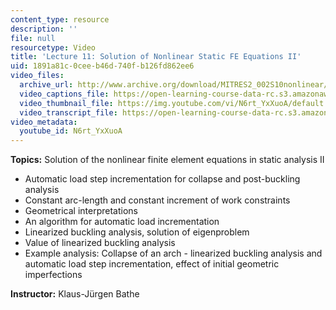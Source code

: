 ```yaml
---
content_type: resource
description: ''
file: null
resourcetype: Video
title: 'Lecture 11: Solution of Nonlinear Static FE Equations II'
uid: 1891a81c-0cee-b46d-740f-b126fd862ee6
video_files:
  archive_url: http://www.archive.org/download/MITRES2_002S10nonlinear/MITRES2_002S10nonlinear_lec11_300k.mp4
  video_captions_file: https://open-learning-course-data-rc.s3.amazonaws.com/res-2-002-finite-element-procedures-for-solids-and-structures-spring-2010/dd044334cb125dfaad41726f771116a1_N6rt_YxXuoA.vtt
  video_thumbnail_file: https://img.youtube.com/vi/N6rt_YxXuoA/default.jpg
  video_transcript_file: https://open-learning-course-data-rc.s3.amazonaws.com/res-2-002-finite-element-procedures-for-solids-and-structures-spring-2010/6cc5ed1ab51e9d092ac5e5131689c289_N6rt_YxXuoA.pdf
video_metadata:
  youtube_id: N6rt_YxXuoA
---
```


**Topics:** Solution of the nonlinear finite element equations in static analysis II

*   Automatic load step incrementation for collapse and post-buckling analysis
*   Constant arc-length and constant increment of work constraints
*   Geometrical interpretations
*   An algorithm for automatic load incrementation
*   Linearized buckling analysis, solution of eigenproblem
*   Value of linearized buckling analysis
*   Example analysis: Collapse of an arch - linearized buckling analysis and automatic load step incrementation, effect of initial geometric imperfections

**Instructor:** Klaus-Jürgen Bathe